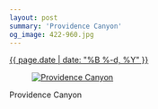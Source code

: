 ```yaml
---
layout: post
summary: 'Providence Canyon'
og_image: 422-960.jpg
---
```


<div class="post">
 <time>
  <a href="/422">
   {{ page.date | date: "%B %-d, %Y" }}
  </a>
 </time>
 <a href="/422">
  <figure data-taken="7/28/2015">
   <img alt="Providence Canyon" sizes="(min-width: 700px) 50vw, calc(100vw - 2rem)" src="{{ site.assets_url }}/422-480.jpg" srcset="{{ site.assets_url }}/422-960.jpg 960w, {{ site.assets_url }}/422-720.jpg 720w, {{ site.assets_url }}/422-480.jpg 480w, {{ site.assets_url }}/422-240.jpg 240w"/>
  </figure>
 </a>
 <span>
  Providence Canyon
 </span>
</div>
